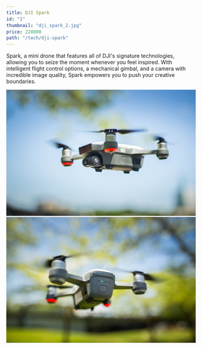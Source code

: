 ```yaml
---
title: DJI Spark
id: "1"
thumbnail: "dji_spark_2.jpg"
price: 228800
path: "/tech/dji-spark"
---
```



Spark, a mini drone that features all of DJI's signature technologies, allowing you to seize the moment whenever you feel inspired. With intelligent flight control options, a mechanical gimbal, and a camera with incredible image quality, Spark empowers you to push your creative boundaries.

![](dji_spark_3.jpg)
![](dji_spark_5.jpg)
